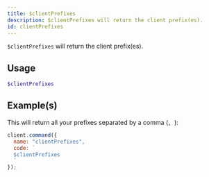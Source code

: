 ```yaml
---
title: $clientPrefixes
description: $clientPrefixes will return the client prefix(es).
id: clientPrefixes
---
```


`$clientPrefixes` will return the client prefix(es).

## Usage

```php
$clientPrefixes
```

## Example(s)

This will return all your prefixes separated by a comma (`, `):

```javascript
client.command({
  name: "clientPrefixes",
  code: `
  $clientPrefixes
  `
});
```
